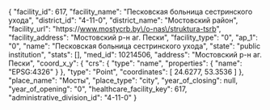 {
    "facility_id": 617,
    "facility_name": "Песковская больница сестринского ухода",
    "district_id": "4-11-0",
    "district_name": "Мостовский район",
    "facility_url": "https:\/\/www.mostycrb.by\/o-nas\/struktura-tsrb",
    "facility_address": "Мостовский р-н аг. Пески",
    "facility_type": "0",
    "ap_1": "0",
    "name": "Песковская больница сестринского ухода",
    "state": "public institution",
    "stats": [],
    "med_id": 10214506,
    "address": "Мостовский р-н аг. Пески",
    "coord_x_y": {
        "crs": {
            "type": "name",
            "properties": {
                "name": "EPSG:4326"
            }
        },
        "type": "Point",
        "coordinates": [
            24.6277,
            53.3536
        ]
    },
    "place_name": "Мосты",
    "place_type": "city",
    "year_of_closing": null,
    "year_of_opening": "0",
    "healthcare_facility_key": 617,
    "administrative_division_id": "4-11-0"
}
